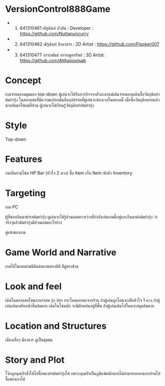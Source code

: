 # VersionControl888Game
- 1. 641310461 ณัฐนันท์ บัวสิน : Developer : https://github.com/Nuttanuncurry
- 2. 641310462 ณัฐนันท์ สิงหาสาร : 2D Artist : https://github.com/Flooker007 
- 3. 641310477 อรรถพันธ์ อรรถพูลทรัพย์ : 3D Artist : https://github.com/Atthapoolsab

# Concept
เกมจ่ายตลาดมุมมอง top-down ผู้เล่นจะได้รับภารกิจจากตัวละครแม่เดินจ่ายตลาดเดินซื้อวัตถุดิบทำต้มยำกุ้ง ในตลาดสดที่มีความแปลกนั่นคืออุปสรรคที่ผู่เล่นจะต้องเจอในตลาดนี้ เมื่อซื้อวัตถุดิบครบแล้วนำกลับมาให้แม่ที่บ้าน ผู้เล่นจะได้เรียนรู้วัตถุดิบทำต้มยำกุ้ง

# Style
Top-down

# Features

กดเปิดอ่านโน้ต
HP Bar (หัวใจ 2 ดวง)
ซื้อ Item
เก็บ Item เข้าตัว
Inventory

# Targeting

เกม PC

ผู้ที่ชอบกินมาม่ารสต้มยำกุ้ง ผูเล่นจะได้รู้ส่วนผสมระหว่างที่กำลังเล่นเกมนี้อยู่และกินมาม่าต้มยำกุ้ง ว่าจริงๆแล้วต้มยำกุ้งมีส่วนผสมอะไรบ้าง

คู่แข่งของเกม 

# Game World and Narrative

เกมใช้โมเดลสามมิติผสมภาพสองมิติ สีคู่ตรงข้าม

# Look and feel

เดินในตลาดสดโซนอาหารสด กุ้ง ปลา กระโดดออกมาจากร้าน ถ้าผู้เล่นถูกโดนจะเสียหัวใจ 1 ดวง ถ้าผู้เล่นเดินเหยียบน้ำลื่นล้มตาย
เดินในโซนผัก จะมีผักหล่นอยู่ที่พื้น ถ้าผู้เล่นเดินไปโดนจะสดุดล้มตาย

# Location and Structures

เมืองเล็กๆ มีอาคาร ดูเป็นชุมชน

# Story and Plot

โจ๊กถูกคุณป้าสั่งให้ไปซื้อของทำต้มยำกุ้งให้ เพราะคุณป้าเป็นภูมิแพ้หนักมากไม่สามารถออกนอกบ้านไปซื้อของเองได้

